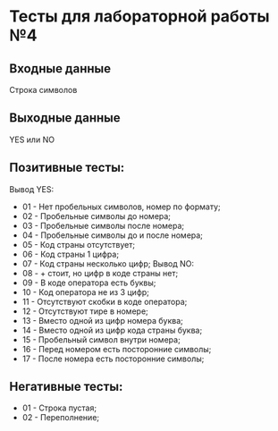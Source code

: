 # Тесты для лабораторной работы №4

## Входные данные
Cтрока символов

## Выходные данные
YES или NO

## Позитивные тесты:
Вывод YES:
- 01 - Нет пробельных символов, номер по формату;
- 02 - Пробельные символы до номера;
- 03 - Пробельные символы после номера;
- 04 - Пробельные символы до и после номера;
- 05 - Код страны отсутствует;
- 06 - Код страны 1 цифра;
- 07 - Код страны несколько цифр;
Вывод NO:
- 08 - + стоит, но цифр в коде страны нет;
- 09 - В коде оператора есть буквы;
- 10 - Код оператора не из 3 цифр;
- 11 - Отсутствуют скобки в коде оператора;
- 12 - Отсутствуют тире в номере;
- 13 - Вместо одной из цифр номера буква;
- 14 - Вместо одной из цифр кода страны буква;
- 15 - Пробельный символ внутри номера;
- 16 - Перед номером есть посторонние символы;
- 17 - После номера есть посторонние символы;

## Негативные тесты:
- 01 - Строка пустая;
- 02 - Переполнение;
